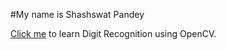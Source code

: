 #My name is Shashswat Pandey

[Click me](https://medium.com/@gsari/digit-recognition-with-opencv-and-python-cbf962f7e2d0) to learn Digit Recognition using OpenCV.
